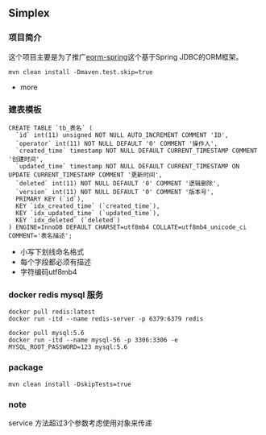## Simplex

### 项目简介
这个项目主要是为了推广[eorm-spring](https://github.com/deng-hb/eorm-spring)这个基于Spring JDBC的ORM框架。


```
mvn clean install -Dmaven.test.skip=true
```

- more

### 建表模板
```
CREATE TABLE `tb_表名` (
  `id` int(11) unsigned NOT NULL AUTO_INCREMENT COMMENT 'ID',
  `operator` int(11) NOT NULL DEFAULT '0' COMMENT '操作人',
  `created_time` timestamp NOT NULL DEFAULT CURRENT_TIMESTAMP COMMENT '创建时间',
  `updated_time` timestamp NOT NULL DEFAULT CURRENT_TIMESTAMP ON UPDATE CURRENT_TIMESTAMP COMMENT '更新时间',
  `deleted` int(11) NOT NULL DEFAULT '0' COMMENT '逻辑删除',
  `version` int(11) NOT NULL DEFAULT '0' COMMENT '版本号',
  PRIMARY KEY (`id`),
  KEY `idx_created_time` (`created_time`),
  KEY `idx_updated_time` (`updated_time`),
  KEY `idx_deleted` (`deleted`)
) ENGINE=InnoDB DEFAULT CHARSET=utf8mb4 COLLATE=utf8mb4_unicode_ci COMMENT='表名描述';

```
+ 小写下划线命名格式
+ 每个字段都必须有描述
+ 字符编码utf8mb4

### docker redis mysql 服务
```
docker pull redis:latest
docker run -itd --name redis-server -p 6379:6379 redis

docker pull mysql:5.6
docker run -itd --name mysql-56 -p 3306:3306 -e MYSQL_ROOT_PASSWORD=123 mysql:5.6

```
### package
```
mvn clean install -DskipTests=true
```

### note
service 方法超过3个参数考虑使用对象来传递
